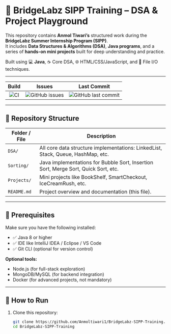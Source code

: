# 🧠 BridgeLabz SIPP Training – DSA & Project Playground

This repository contains **Anmol Tiwari’s** structured work during the **BridgeLabz Summer Internship Program (SIPP)**.  
It includes **Data Structures & Algorithms (DSA)**, **Java programs**, and a series of **hands-on mini projects** built for deep understanding and practice.

Built using 💻 **Java**, ☕ Core DSA, 🌐 HTML/CSS/JavaScript, and 📁 File I/O techniques.

---

| Build | Issues | Last Commit |
|:-----:|:------:|:------------:|
| ![CI](https://img.shields.io/badge/build-passing-brightgreen?style=flat-square) | ![GitHub issues](https://img.shields.io/github/issues/Anmoltiwari1/BridgeLabz-SIPP-Training?style=flat-square) | ![GitHub last commit](https://img.shields.io/github/last-commit/Anmoltiwari1/BridgeLabz-SIPP-Training?style=flat-square) |

---

## 📁 Repository Structure

| Folder / File       | Description |
|---------------------|-------------|
| `DSA/`              | All core data structure implementations: LinkedList, Stack, Queue, HashMap, etc. |
| `Sorting/`          | Java implementations for Bubble Sort, Insertion Sort, Merge Sort, Quick Sort, etc. |
| `Projects/`         | Mini projects like BookShelf, SmartCheckout, IceCreamRush, etc. |
| `README.md`         | Project overview and documentation (this file). |

---

## 🔧 Prerequisites

Make sure you have the following installed:

- ✅ Java 8 or higher
- ✅ IDE like IntelliJ IDEA / Eclipse / VS Code
- ✅ Git CLI (optional for version control)

**Optional tools:**

- Node.js (for full-stack exploration)
- MongoDB/MySQL (for backend integration)
- Docker (for advanced projects, not mandatory)

---

## 🚀 How to Run

1. Clone this repository:
   ```bash
   git clone https://github.com/Anmoltiwari1/BridgeLabz-SIPP-Training.git
   cd BridgeLabz-SIPP-Training
